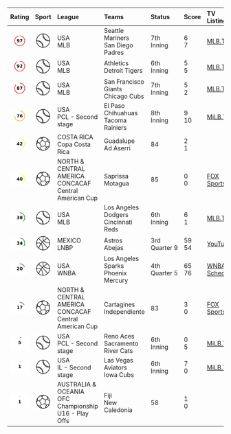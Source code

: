 | Rating                                                                                                                                 | Sport                                                                                                                | League                                                   | Teams                                  | Status        | Score    | TV Listing                                                                                                               |
|:---------------------------------------------------------------------------------------------------------------------------------------|:---------------------------------------------------------------------------------------------------------------------|:---------------------------------------------------------|:---------------------------------------|:--------------|:---------|:-------------------------------------------------------------------------------------------------------------------------|
| <img src="https://raw.githubusercontent.com/BlakeDuncan25/Donut-SVG-Ratings/bac4e4a278175106499642192132b1786a9aec38/97.svg" alt="97"> | <img src="https://raw.githubusercontent.com/BlakeDuncan25/Donut-SVG-Ratings/master/baseball.png" alt="Baseball">     | USA<br>MLB                                               | Seattle Mariners<br>San Diego Padres   | 7th Inning    | 6<br>7   | <a href="https://www.mlb.com/live-stream-games">MLB.TV</a>                                                               |
| <img src="https://raw.githubusercontent.com/BlakeDuncan25/Donut-SVG-Ratings/bac4e4a278175106499642192132b1786a9aec38/92.svg" alt="92"> | <img src="https://raw.githubusercontent.com/BlakeDuncan25/Donut-SVG-Ratings/master/baseball.png" alt="Baseball">     | USA<br>MLB                                               | Athletics<br>Detroit Tigers            | 6th Inning    | 5<br>5   | <a href="https://www.mlb.com/live-stream-games">MLB.TV</a>                                                               |
| <img src="https://raw.githubusercontent.com/BlakeDuncan25/Donut-SVG-Ratings/bac4e4a278175106499642192132b1786a9aec38/87.svg" alt="87"> | <img src="https://raw.githubusercontent.com/BlakeDuncan25/Donut-SVG-Ratings/master/baseball.png" alt="Baseball">     | USA<br>MLB                                               | San Francisco Giants<br>Chicago Cubs   | 7th Inning    | 5<br>2   | <a href="https://www.mlb.com/live-stream-games">MLB.TV</a>                                                               |
| <img src="https://raw.githubusercontent.com/BlakeDuncan25/Donut-SVG-Ratings/bac4e4a278175106499642192132b1786a9aec38/76.svg" alt="76"> | <img src="https://raw.githubusercontent.com/BlakeDuncan25/Donut-SVG-Ratings/master/baseball.png" alt="Baseball">     | USA<br>PCL - Second stage                                | El Paso Chihuahuas<br>Tacoma Rainiers  | 8th Inning    | 9<br>10  | <a href="https://www.milb.com/live-stream-games/2025/08/25">MiLB.TV</a>                                                  |
| <img src="https://raw.githubusercontent.com/BlakeDuncan25/Donut-SVG-Ratings/bac4e4a278175106499642192132b1786a9aec38/42.svg" alt="42"> | <img src="https://raw.githubusercontent.com/BlakeDuncan25/Donut-SVG-Ratings/master/soccer.png" alt="Soccer">         | COSTA RICA<br>Copa Costa Rica                            | Guadalupe<br>Ad Aserri                 | 84            | 2<br>1   | <a href="#N/A"></a>                                                                                                      |
| <img src="https://raw.githubusercontent.com/BlakeDuncan25/Donut-SVG-Ratings/bac4e4a278175106499642192132b1786a9aec38/40.svg" alt="40"> | <img src="https://raw.githubusercontent.com/BlakeDuncan25/Donut-SVG-Ratings/master/soccer.png" alt="Soccer">         | NORTH & CENTRAL AMERICA<br>CONCACAF Central American Cup | Saprissa<br>Motagua                    | 85            | 0<br>0   | <a href="https://www.foxsports.com/replays">FOX Sports</a>                                                               |
| <img src="https://raw.githubusercontent.com/BlakeDuncan25/Donut-SVG-Ratings/bac4e4a278175106499642192132b1786a9aec38/38.svg" alt="38"> | <img src="https://raw.githubusercontent.com/BlakeDuncan25/Donut-SVG-Ratings/master/baseball.png" alt="Baseball">     | USA<br>MLB                                               | Los Angeles Dodgers<br>Cincinnati Reds | 6th Inning    | 6<br>1   | <a href="https://www.mlb.com/live-stream-games">MLB.TV</a>                                                               |
| <img src="https://raw.githubusercontent.com/BlakeDuncan25/Donut-SVG-Ratings/bac4e4a278175106499642192132b1786a9aec38/34.svg" alt="34"> | <img src="https://raw.githubusercontent.com/BlakeDuncan25/Donut-SVG-Ratings/master/basketball.png" alt="Basketball"> | MEXICO<br>LNBP                                           | Astros<br>Abejas                       | 3rd Quarter 9 | 59<br>54 | <a href="https://www.youtube.com/@LNBPOFICIAL/streams">YouTube</a>                                                       |
| <img src="https://raw.githubusercontent.com/BlakeDuncan25/Donut-SVG-Ratings/bac4e4a278175106499642192132b1786a9aec38/20.svg" alt="20"> | <img src="https://raw.githubusercontent.com/BlakeDuncan25/Donut-SVG-Ratings/master/basketball.png" alt="Basketball"> | USA<br>WNBA                                              | Los Angeles Sparks<br>Phoenix Mercury  | 4th Quarter 5 | 65<br>76 | <a href="https://www.sportsmediawatch.com/wnba-tv-schedule-2024-watch-stream-live/#MondayAugust252025">WNBA Schedule</a> |
| <img src="https://raw.githubusercontent.com/BlakeDuncan25/Donut-SVG-Ratings/bac4e4a278175106499642192132b1786a9aec38/17.svg" alt="17"> | <img src="https://raw.githubusercontent.com/BlakeDuncan25/Donut-SVG-Ratings/master/soccer.png" alt="Soccer">         | NORTH & CENTRAL AMERICA<br>CONCACAF Central American Cup | Cartagines<br>Independiente            | 83            | 3<br>0   | <a href="https://www.foxsports.com/replays">FOX Sports</a>                                                               |
| <img src="https://raw.githubusercontent.com/BlakeDuncan25/Donut-SVG-Ratings/bac4e4a278175106499642192132b1786a9aec38/5.svg" alt="5">   | <img src="https://raw.githubusercontent.com/BlakeDuncan25/Donut-SVG-Ratings/master/baseball.png" alt="Baseball">     | USA<br>PCL - Second stage                                | Reno Aces<br>Sacramento River Cats     | 6th Inning    | 0<br>5   | <a href="https://www.milb.com/live-stream-games/2025/08/25">MiLB.TV</a>                                                  |
| <img src="https://raw.githubusercontent.com/BlakeDuncan25/Donut-SVG-Ratings/bac4e4a278175106499642192132b1786a9aec38/1.svg" alt="1">   | <img src="https://raw.githubusercontent.com/BlakeDuncan25/Donut-SVG-Ratings/master/baseball.png" alt="Baseball">     | USA<br>IL - Second stage                                 | Las Vegas Aviators<br>Iowa Cubs        | 6th Inning    | 7<br>0   | <a href="https://www.milb.com/live-stream-games/2025/08/25">MiLB.TV</a>                                                  |
| <img src="https://raw.githubusercontent.com/BlakeDuncan25/Donut-SVG-Ratings/bac4e4a278175106499642192132b1786a9aec38/1.svg" alt="1">   | <img src="https://raw.githubusercontent.com/BlakeDuncan25/Donut-SVG-Ratings/master/soccer.png" alt="Soccer">         | AUSTRALIA & OCEANIA<br>OFC Championship U16 - Play Offs  | Fiji<br>New Caledonia                  | 58            | 1<br>0   | <a href="#N/A"></a>                                                                                                      |